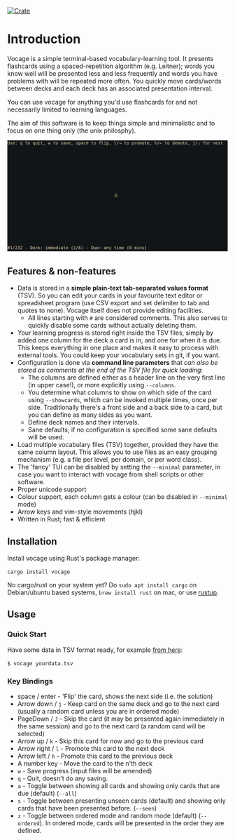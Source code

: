 [![Crate](https://img.shields.io/crates/v/vocage.svg)](https://crates.io/crates/vocage)

# Introduction

Vocage is a simple terminal-based vocabulary-learning tool. It presents flashcards using a spaced-repetition algorithm
(e.g. Leitner); words you know well will be presented less and less frequently and words you have problems with will be
repeated more often. You quickly move cards/words between decks and each deck has an associated presentation interval.

You can use vocage for anything you'd use flashcards for and not necessarily limited
to learning languages.

The aim of this software is to keep things simple and minimalistic and to focus on one thing only (the unix philosphy).

![Example of chinese vocabulary learning with vocage](screen1.gif)

## Features & non-features

* Data is stored in a **simple plain-text tab-separated values format** (TSV). So you can edit your cards in your favourite
  text editor or spreadsheet program (use CSV export and set delimiter to tab and quotes to none).
  Vocage itself does not provide editing facilities.
    * All lines starting with ``#`` are considered comments. This also serves to quickly disable some cards without
        actually deleting them.
* Your learning progress is stored right inside the TSV files, simply by added one column for the deck a card is in, and one for when it is due. This keeps
  everything in one place and makes it easy to process with external tools. You could keep your vocabulary sets in git, if you want.
* Configuration is done via **command line parameters** that *can also be stored as comments at the end of the TSV file for quick loading*:
    * The columns are defined either as a header line on the very first line (in upper case!),
      or more explicitly using ``--columns``.
    * You determine what columns to show on which side of the card using ``--showcards``, which can be invoked multiple
        times, once per side. Traditionally there's a front
        side and a back side to a card, but you can define as many sides as you want.
    * Define deck names and their intervals.
    * Sane defaults; if no configuration is specified some sane defaults will be used.
* Load multiple vocabulary files (TSV) together, provided they have the same column layout. This allows you
  to use files as an easy grouping mechanism (e.g. a file per level, per domain, or per word class).
* The 'fancy' TUI can be disabled by setting the ``--minimal`` parameter, in case you want to interact with vocage
  from shell scripts or other software.
* Proper unicode support
* Colour support, each column gets a colour (can be disabled in ``--minimal`` mode)
* Arrow keys and vim-style movements (hjkl)
* Written in Rust; fast & efficient

## Installation

Install vocage using Rust's package manager:

```
cargo install vocage
```

No cargo/rust on your system yet? Do ``sudo apt install cargo`` on Debian/ubuntu based systems, ``brew install rust`` on mac, or use [rustup](https://rustup.rs/).


## Usage

### Quick Start

Have some data in TSV format ready, for example [from here](https://github.com/proycon/vocadata):

```
$ vocage yourdata.tsv
```

### Key Bindings

* space / enter - 'Flip' the card, shows the next side (i.e. the solution)
* Arrow down / ``j`` - Keep card on the same deck and go to the next card (usually a random card unless you are in
  ordered mode)
* PageDown / ``J`` - Skip the card (it may be presented again immediately in the same session) and go to the next card (a random card will be selected)
* Arrow up / ``k`` - Skip this card for now and go to the previous card
* Arrow right / ``l`` - Promote this card to the next deck
* Arrow left / ``h`` - Promote this card to the previous deck
* A number key - Move the card to the n'th deck
* ``w`` - Save progress (input files will be amended)
* ``q`` - Quit, doesn't do any saving.
* ``a`` - Toggle between showing all cards and showing only cards that are due (default) (``--all``)
* ``s`` - Toggle between presenting unseen cards (default) and showing only cards that have been presented before.
  (``--seen``)
* `z` - Toggle between ordered mode and random mode (default) (`--ordered`). In ordered mode, cards will be presented in
  the order they are defined.






